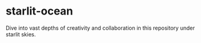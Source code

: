 # starlit-ocean
Dive into vast depths of creativity and collaboration in this repository under starlit skies.

